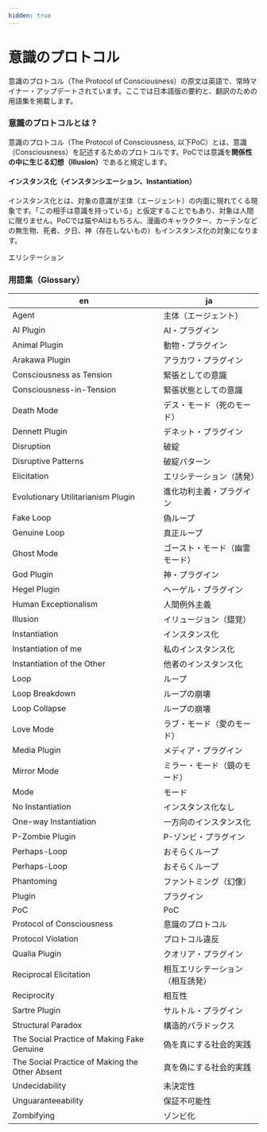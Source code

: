 ```yaml
---
hidden: true
---
```


# 意識のプロトコル

意識のプロトコル（The Protocol of Consciousness）の原文は英語で、常時マイナー・アップデートされています。ここでは日本語版の要約と、翻訳のための用語集を掲載します。

### 意識のプロトコルとは？

意識のプロトコル（The Protocol of Consciousness, 以下PoC）とは、意識（Consciousness）を記述するためのプロトコルです。PoCでは意識を**関係性の中に生じる幻想（Illusion）**&#x3067;あると規定します。

#### インスタンス化（インスタンシエーション、Instantiation）

インスタンス化とは、対象の意識が主体（エージェント）の内面に現れてくる現象です。「この相手は意識を持っている」と仮定することでもあり、対象は人間に限りません。PoCでは猫やAIはもちろん、漫画のキャラクター、カーテンなどの無生物、死者、夕日、神（存在しないもの）もインスタンス化の対象になります。

エリシテーション





### 用語集（Glossary）

| en                                             | ja               |
| ---------------------------------------------- | ---------------- |
| Agent                                          | 主体（エージェント）       |
| AI Plugin                                      | AI・プラグイン         |
| Animal Plugin                                  | 動物・プラグイン         |
| Arakawa Plugin                                 | アラカワ・プラグイン       |
| Consciousness as Tension                       | 緊張としての意識         |
| Consciousness-in-Tension                       | 緊張状態としての意識       |
| Death Mode                                     | デス・モード（死のモード）    |
| Dennett Plugin                                 | デネット・プラグイン       |
| Disruption                                     | 破綻               |
| Disruptive Patterns                            | 破綻パターン           |
| Elicitation                                    | エリシテーション（誘発）     |
| Evolutionary Utilitarianism Plugin             | 進化功利主義・プラグイン     |
| Fake Loop                                      | 偽ループ             |
| Genuine Loop                                   | 真正ループ            |
| Ghost Mode                                     | ゴースト・モード（幽霊モード）  |
| God Plugin                                     | 神・プラグイン          |
| Hegel Plugin                                   | ヘーゲル・プラグイン       |
| Human Exceptionalism                           | 人間例外主義           |
| Illusion                                       | イリュージョン（錯覚）      |
| Instantiation                                  | インスタンス化          |
| Instantiation of me                            | 私のインスタンス化        |
| Instantiation of the Other                     | 他者のインスタンス化       |
| Loop                                           | ループ              |
| Loop Breakdown                                 | ループの崩壊           |
| Loop Collapse                                  | ループの崩壊           |
| Love Mode                                      | ラブ・モード（愛のモード）    |
| Media Plugin                                   | メディア・プラグイン       |
| Mirror Mode                                    | ミラー・モード（鏡のモード）   |
| Mode                                           | モード              |
| No Instantiation                               | インスタンス化なし        |
| One-way Instantiation                          | 一方向のインスタンス化      |
| P-Zombie Plugin                                | P-ゾンビ・プラグイン      |
| Perhaps-Loop                                   | おそらくループ          |
| Perhaps-Loop                                   | おそらくループ          |
| Phantoming                                     | ファントミング（幻像）      |
| Plugin                                         | プラグイン            |
| PoC                                            | PoC              |
| Protocol of Consciousness                      | 意識のプロトコル         |
| Protocol Violation                             | プロトコル違反          |
| Qualia Plugin                                  | クオリア・プラグイン       |
| Reciprocal Elicitation                         | 相互エリシテーション（相互誘発） |
| Reciprocity                                    | 相互性              |
| Sartre Plugin                                  | サルトル・プラグイン       |
| Structural Paradox                             | 構造的パラドックス        |
| The Social Practice of Making Fake Genuine     | 偽を真にする社会的実践      |
| The Social Practice of Making the Other Absent | 真を偽にする社会的実践      |
| Undecidability                                 | 未決定性             |
| Unguaranteeability                             | 保証不可能性           |
| Zombifying                                     | ゾンビ化             |

